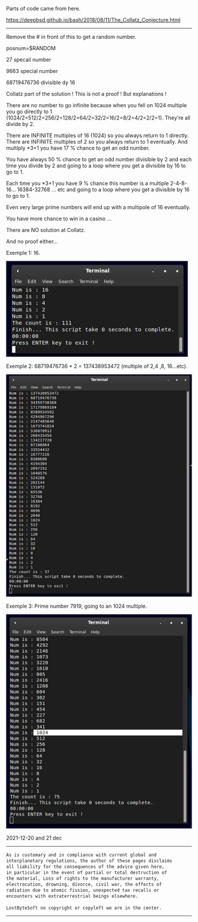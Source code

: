 Parts of code came from here.

https://deepbsd.github.io/bash/2018/08/11/The_Collatz_Conjecture.html

--------------------------------------------------------------------

Remove the # in front of this to get a random number.

posnum=$RANDOM
  	
27 specail number

9663 special number

68719476736 divisible dy 16

Collatz part of the solution ! This is not a proof ! But explanations !
  	
There are no number to go infinite because when you fell on 1024 multiple
you go directly to 1 (1024/2=512/2=256/2=128/2=64/2=32/2=16/2=8/2=4/2=2/2=1).
They're all divide by 2.

There are INFINITE multiples of 16 (1024) so you always return to 1 directly.
There are INFINITE multiples of 2 so you always return to 1 eventually.
And multiply *3+1 you have 17 % chance to get an odd number.
	
You have always 50 % chance to get an odd number divisible by 2 and each time
you divide by 2 and going to a loop where you get a divisible by 16 to go to 1.
	
Each time you *3+1 you have 9 % chance this number is a multiple 2-4-8-16...
16384-32768 ... etc and going to a loop where you get a divisible by 16 to go to 1.

Even very large prime numbers will end up with a multipole of 16 eventually.
	
You have more chance to win in a casino ...

There are NO solution at Collatz.

And no proof either...
 
Exemple 1: 16.

![Screenshot](16.jpg)
  	
Exemple 2: 68719476736 * 2 = 137438953472 (multiple of 2,4 ,8, 16...etc).

![Screenshot](1024.jpg)
  	
Exemple 3: Prime number 7919, going to an 1024 multiple.

![Screenshot](7919.jpg)


2021-12-20 and 21 dec

--------------------------------------------------------------------


	As is customary and in compliance with current global and
	interplanetary regulations, the author of these pages disclaims
	all liability for the consequences of the advice given here,
	in particular in the event of partial or total destruction of
	the material, Loss of rights to the manufacturer warranty,
	electrocution, drowning, divorce, civil war, the effects of
	radiation due to atomic fission, unexpected tax recalls or
	encounters with extraterrestrial beings elsewhere.
	
	LostByteSoft no copyright or copyleft we are in the center.
	
--------------------------------------------------------------------
